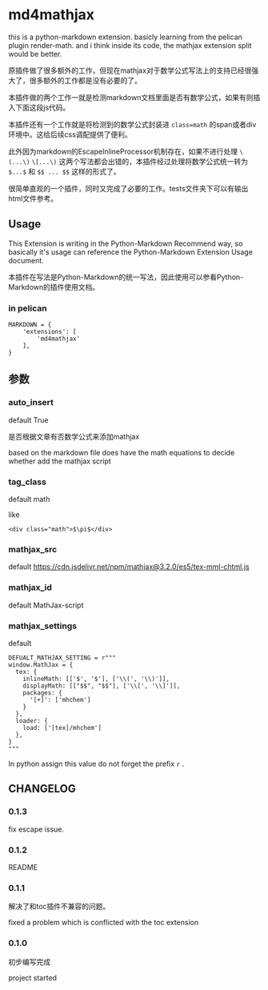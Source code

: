 # md4mathjax
this is a python-markdown extension. basicly learning from the pelican plugin render-math. and i think inside its code, the mathjax extension split would be better.

原插件做了很多额外的工作，但现在mathjax对于数学公式写法上的支持已经很强大了，很多额外的工作都是没有必要的了。

本插件做的两个工作一就是检测markdown文档里面是否有数学公式，如果有则插入下面这段js代码。

本插件还有一个工作就是将检测到的数学公式封装进 `class=math` 的span或者div环境中。这给后续css调配提供了便利。

此外因为markdown的EscapeInlineProcessor机制存在，如果不进行处理 `\(...\)` `\[...\)` 这两个写法都会出错的，本插件经过处理将数学公式统一转为 `$...$` 和 `$$ ... $$` 这样的形式了。

很简单直观的一个插件，同时又完成了必要的工作。tests文件夹下可以有输出html文件参考。

## Usage
This Extension is writing in the Python-Markdown Recommend way, so basically it's usage can reference the Python-Markdown Extension Usage document. 

本插件在写法是Python-Markdown的统一写法，因此使用可以参看Python-Markdown的插件使用文档。

### in pelican

```
MARKDOWN = {
    'extensions': [
        'md4mathjax'
    ],
}
```

## 参数
### auto_insert 
default True 

是否根据文章有否数学公式来添加mathjax

based on the markdown file does have the math equations to decide whether add the mathjax
script

### tag_class  
default math

like 
```
<div class="math">$\pi$</div>
```

### mathjax_src
default https://cdn.jsdelivr.net/npm/mathjax@3.2.0/es5/tex-mml-chtml.js

### mathjax_id
default MathJax-script

### mathjax_settings

default 

```
DEFUALT_MATHJAX_SETTING = r"""
window.MathJax = {
  tex: {
    inlineMath: [['$', '$'], ['\\(', '\\)']],
    displayMath: [["$$", "$$"], ['\\[', '\\]']],
    packages: {
      '[+]': ['mhchem']
    }
  },
  loader: {
    load: ['[tex]/mhchem']
  },
}
"""
```

In python assign this value do not forget the prefix `r` .


## CHANGELOG
### 0.1.3
fix escape issue.

### 0.1.2
README 

### 0.1.1
解决了和toc插件不兼容的问题。

fixed a problem which is conflicted with the toc extension

### 0.1.0
初步编写完成

project started